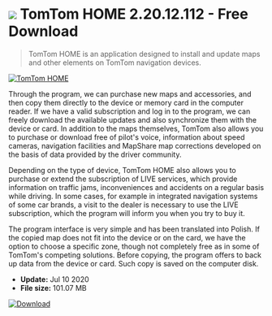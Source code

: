 # ![](https://cdn.softexe.net/static/icon/8/tomtom-home-8972.png) TomTom HOME 2.20.12.112 - Free Download

> TomTom HOME is an application designed to install and update maps and other elements on TomTom navigation devices.

[![TomTom HOME](https://gallery.dpcdn.pl/imgc/Tools/60874/g_-_420x350_1.5_-_x20150814135602_0.png)](https://softexe.net/win/hobbies-lifestyle/mobile/tomtom-home:hagb.html)

Through the program, we can purchase new maps and accessories, and then copy them directly to the device or memory card in the computer reader. If we have a valid subscription and log in to the program, we can freely download the available updates and also synchronize them with the device or card. In addition to the maps themselves, TomTom also allows you to purchase or download free of pilot's voice, information about speed cameras, navigation facilities and MapShare map corrections developed on the basis of data provided by the driver community.
 
 Depending on the type of device, TomTom HOME also allows you to purchase or extend the subscription of LIVE services, which provide information on traffic jams, inconveniences and accidents on a regular basis while driving. In some cases, for example in integrated navigation systems of some car brands, a visit to the dealer is necessary to use the LIVE subscription, which the program will inform you when you try to buy it.
 
 The program interface is very simple and has been translated into Polish. If the copied map does not fit into the device or on the card, we have the option to choose a specific zone, though not completely free as in some of TomTom's competing solutions. Before copying, the program offers to back up data from the device or card. Such copy is saved on the computer disk.


- **Update:** Jul 10 2020
- **File size:** 101.07 MB

[![Download](https://cdn.softexe.net/static/img/download.png)](https://softexe.net/win/hobbies-lifestyle/mobile/tomtom-home:hagb.html)


